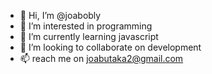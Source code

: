 - 👋 Hi, I’m @joabobly
- 👀 I’m interested in programming
- 🌱 I’m currently learning javascript
- 💞️ I’m looking to collaborate on development
- 📫 reach me on joabutaka2@gmail.com

<!---
joabobly/joabobly is a ✨ special ✨ repository because its `README.md` (this file) appears on your GitHub profile.
You can click the Preview link to take a look at your changes.
--->
